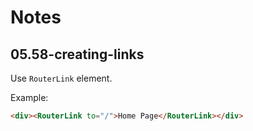 # Notes

## 05.58-creating-links

Use `RouterLink` element.

Example:

```html
<div><RouterLink to="/">Home Page</RouterLink></div>
```
